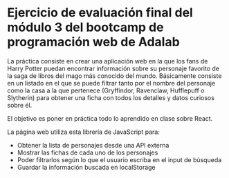 # Ejercicio de evaluación final del módulo 3 del bootcamp de programación web de Adalab
La práctica consiste en crear una aplicación web en la que los fans de Harry Potter puedan encontrar información sobre su personaje favorito de la saga de libros del mago más conocido del mundo. Básicamente consiste en un listado en el que se puede filtrar tanto por el nombre del personaje como la casa a la que pertenece (Gryffindor, Ravenclaw, Hufflepuff o Slytherin) para obtener una ficha con todos los detalles y datos curiosos sobre él.

El objetivo es poner en práctica todo lo aprendido en clase sobre React.

La página web utiliza esta librería de JavaScript para:

- Obtener la lista de personajes desde una API externa
- Mostrar las fichas de cada uno de los personajes
- Poder filtrarlos según lo que el usuario escriba en el input de búsqueda
- Guardar la información buscada en localStorage
